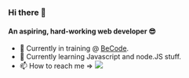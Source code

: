 ### Hi there 👋

<!--
**Kaleidosport/Kaleidosport** is a ✨ _special_ ✨ repository because its `README.md` (this file) appears on your GitHub profile.

Here are some ideas to get you started:

- 🔭 I’m currently working on ...
- 🌱 I’m currently learning ...
- 👯 I’m looking to collaborate on ...
- 🤔 I’m looking for help with ...
- 💬 Ask me about ...
- 📫 How to reach me: ...
- 😄 Pronouns: ...
- ⚡ Fun fact: ...
-->
  
#### An aspiring, hard-working web developer 😎  
  
- 🔭 Currently in training @ [BeCode](https://github.com/becodeorg).
- 🌱 Currently learning Javascript and node.JS stuff.
- 📫 How to reach me => <a href="https://www.linkedin.com/in/anthonylambert14/"><img src="https://img.shields.io/badge/LinkedIn-0A66C2?logo=linkedin&logoColor=white&style=flat-square" /></a>
